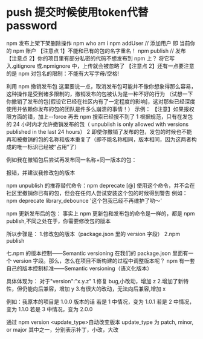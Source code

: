 # push 提交时候使用token代替password

npm 发布上架下架删除操作
npm who am i
npm addUser // 添加用户 即 当前你的 npm 账户
【注意点 1】不能和已有的包的名字重名！
npm publish // 发布
【注意点 2】你的项目里有部分私密的代码不想发布到 npm 上？
将它写入.gitignore 或.npmignore 中，上传就会被忽略了
【注意点 2】还有一点要注意的是 npm 对包名的限制：不能有大写字母/空格!

利用 npm 撤销发布包
这里要说一点，取消发布包可能并不像你想象得那么容易，这种操作是受到诸多限制的，撤销发布的包被认为是一种不好的行为
（试想一下你撤销了发布的包[假设它已经在社区内有了一定程度的影响]，这对那些已经深度使用并依赖你发布的包的团队是件多么崩溃的事情！）
示例：
【注意】如果报权限方面的错，加上--force
再去 npm 搜索已经搜不到了
1 根据规范，只有在发包的 24 小时内才允许撤销发布的包（ unpublish is only allowed with versions published in the last 24 hours）
2 即使你撤销了发布的包，发包的时候也不能再和被撤销的包的名称和版本重复了（即不能名称相同，版本相同，因为这两者构成的唯一标识已经被“占用”了）

例如我在撤销包后尝试再发布同一名称+同一版本的包：

报错，并建议我修改包的版本

npm unpublish 的推荐替代命令：npm deprecate <pkg>[@<version>] <message>
使用这个命令，并不会在社区里撤销你已有的包，但会在任何人尝试安装这个包的时候得到警告
例如：npm deprecate library_debounce '这个包我已经不再维护了哟～'

npm 更新发布后的包：
事实上 npm 更新包和发布包的命令是一样的，都是 npm publish,不同之处在于，你需要修改包的版本

所以步骤是： 1.修改包的版本（package.json 里的 version 字段）
2.npm publish

七.npm 的版本控制——Semantic versioning
在我们的 package.json 里面有一个 version 字段。那么，怎么在项目不断构建的过程中调整版本呢？
npm 有一套自己的版本控制标准——Semantic versioning（语义化版本）

具体体现为：
对于"version":"x.y.z" 1.修复 bug,小改动，增加 z 2.增加了新特性，但仍能向后兼容，增加 y 3.有很大的改动，无法向后兼容,增加 x

例如：我原本的项目是 1.0.0 版本的话
若是 1 中情况，变为 1.0.1
若是 2 中情况，变为 1.1.0
若是 3 中情况，变为 2.0.0

通过 npm version <update_type>自动改变版本
update_type 为 patch, minor, or major 其中之一，分别表示补丁，小改，大改
